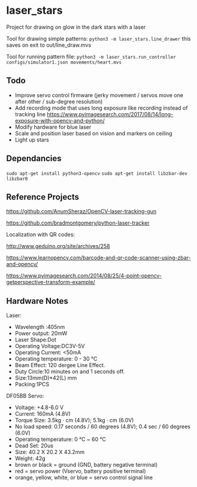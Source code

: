 # laser_stars
Project for drawing on glow in the dark stars with a laser

Tool for drawing simple patterns: `python3 -m laser_stars.line_drawer` this saves on exit to out/line_draw.mvs

Tool for running pattern file: `python3 -m laser_stars.run_controller configs/simulator1.json movements/heart.mvs`

## Todo
 * Improve servo control firmware (jerky movement / servos move one after other / sub-degree resolution)
 * Add recording mode that uses long exposure like recording instead of tracking line https://www.pyimagesearch.com/2017/08/14/long-exposure-with-opencv-and-python/
 * Modify hardware for blue laser
 * Scale and position laser based on vision and markers on ceiling
 * Light up stars

## Dependancies
`sudo apt-get install python3-opencv`
`sudo apt-get install libzbar-dev libzbar0`

## Reference Projects

https://github.com/AnumSheraz/OpenCV-laser-tracking-gun

https://github.com/bradmontgomery/python-laser-tracker

Localization with QR codes:

http://www.geduino.org/site/archives/258

https://www.learnopencv.com/barcode-and-qr-code-scanner-using-zbar-and-opencv/

https://www.pyimagesearch.com/2014/08/25/4-point-opencv-getperspective-transform-example/


## Hardware Notes

Laser:
 * Wavelength :405nm
 * Power output: 20mW 
 * Laser Shape:Dot 
 * Operating Voltage:DC3V-5V
 * Operating Current: <50mA 
 * Operating temperature: 0 - 30 °C
 * Beam Effect: 120 dergee Line Effect.
 * Duty Circle:10 minutes on and 1 seconds off.
 * Size:13mm(D)*42(L) mm
 * Packing:1PCS


DF05BB Servo:
 * Voltage: +4.8-6.0 V
 * Current: 160mA (4.8V)
 * Torque Size: 3.5kg · cm (4.8V); 5.1kg · cm (6.0V)
 * No load speed: 0.17 seconds / 60 degrees (4.8V); 0.4 sec / 60 degrees (6.0V)
 * Operating temperature: 0 ℃ ~ 60 ℃
 * Dead Set: 20us
 * Size: 40.2 X 20.2 X 43.2mm
 * Weight: 42g
 * brown or black = ground (GND, battery negative terminal)
 * red = servo power (Vservo, battery positive terminal)
 * orange, yellow, white, or blue = servo control signal line
